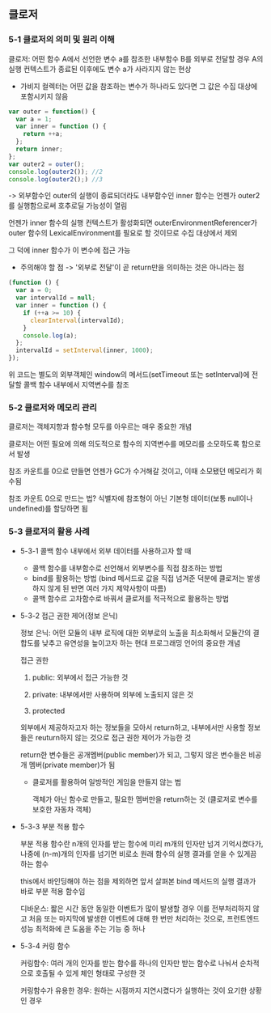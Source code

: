 ## 클로저

### 5-1 클로저의 의미 및 원리 이해

클로저: 어떤 함수 A에서 선언한 변수 a를 참조한 내부함수 B를 외부로 전달할 경우 A의 실행 컨텍스트가 종료된 이후에도 변수 a가 사라지지 않는 현상

- 가비지 컬렉터는 어떤 값을 참조하는 변수가 하나라도 있다면 그 값은 수집 대상에 포함시키지 않음

```js
var outer = function() {
  var a = 1;
  var inner = function () {
    return ++a;
  };
  return inner;
};
var outer2 = outer();
console.log(outer2()); //2
console.log(outer2();) //3
```

-> 외부함수인 outer의 실행이 종료되더라도 내부함수인 inner 함수는 언젠가 outer2를 실행함으로써 호추로딜 가능성이 열림

언젠가 inner 함수의 실행 컨텍스트가 활성화되면 outerEnvironmentReferencer가 outer 함수의 LexicalEnvironment를 필요로 할 것이므로 수집 대상에서 제외

그 덕에 inner 함수가 이 변수에 접근 가능

- 주의해야 할 점 -> '외부로 전달'이 곧 return만을 의미하는 것은 아니라는 점

```js
(function () {
  var a = 0;
  var intervalId = null;
  var inner = function () {
    if (++a >= 10) {
      clearInterval(intervalId);
    }
    console.log(a);
  };
  intervalId = setInterval(inner, 1000);
});
```

위 코드는 별도의 외부객체인 window의 메서드(setTimeout 또는 setInterval)에 전달할 콜백 함수 내부에서 지역변수를 참조

### 5-2 클로저와 메모리 관리

클로저는 객체지향과 함수형 모두를 아우르는 매우 중요한 개념

클로저는 어떤 필요에 의해 의도적으로 함수의 지역변수를 메모리를 소모하도록 함으로서 발생

참조 카운트를 0으로 만들면 언젠가 GC가 수거해갈 것이고, 이때 소모됐던 메모리가 회수됨

참조 카운트 0으로 만드는 법? 식별자에 참조형이 아닌 기본형 데이터(보통 null이나 undefined)를 할당하면 됨

### 5-3 클로저의 활용 사례

- 5-3-1 콜백 함수 내부에서 외부 데이터를 사용하고자 할 때

  - 콜백 함수를 내부함수로 선언해서 외부변수를 직접 참조하는 방법
  - bind를 활용하는 방법 (bind 메서드로 값을 직접 넘겨준 덕분에 클로저는 발생하지 않게 된 반면 여러 가지 제약사항이 따름)
  - 콜백 함수르 고차함수로 바꿔서 클로저를 적극적으로 활용하는 방법

- 5-3-2 접근 권한 제어(정보 은닉)
  
  정보 은닉: 어떤 모듈의 내부 로직에 대한 외부로의 노출을 최소화해서 모듈간의 결합도를 낮추고 유연성을 높이고자 하는 현대 프로그래밍 언어의 중요한 개념

  접근 권한

  1. public: 외부에서 접근 가능한 것

  2. private: 내부에서만 사용하며 외부에 노출되지 않은 것

  3. protected

  외부에서 제공하자고자 하는 정보들을 모아서 return하고, 내부에서만 사용할 정보들은 reuturn하지 않는 것으로 접근 권한 제어가 가능한 것

  return한 변수들은 공개멤버(public member)가 되고, 그렇지 않은 변수들은 비공개 멤버(private member)가 됨

  - 클로저를 활용하여 일방적인 게임을 만들지 않는 법

    객체가 아닌 함수로 만들고, 필요한 멤버만을 return하는 것 (클로저로 변수를 보호한 자동차 객체)

- 5-3-3 부분 적용 함수

  부분 적용 함수란 n개의 인자를 받는 함수에 미리 m개의 인자만 넘겨 기억시켰다가, 나중에 (n-m)개의 인자를 넘기면 비로소 원래 함수의 실행 결과를 얻을 수 있게끔 하는 함수

  this에서 바인딩해야 하는 점을 제외하면 앞서 살펴본 bind 메서드의 실행 결과가 바로 부분 적용 함수임

  디바운스: 짧은 시간 동안 동일한 이벤트가 많이 발생할 경우 이를 전부처리하지 않고 처음 또는 마지막에 발생한 이벤트에 대해 한 번만 처리하는 것으로, 프런트엔드 성능 최적화에 큰 도움을 주는 기능 중 하나

- 5-3-4 커링 함수

  커링함수: 여러 개의 인자를 받는 함수를 하나의 인자만 받는 함수로 나눠서 순차적으로 호출될 수 있게 체인 형태로 구성한 것

  커링함수가 유용한 경우: 원하는 시점까지 지연시켰다가 실행하는 것이 요기한 상황인 경우
